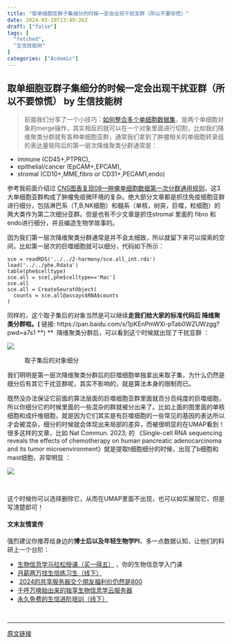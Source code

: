```yaml
---
title: "取单细胞亚群子集细分的时候一定会出现干扰亚群（所以不要惊慌）"
date: 2024-03-10T23:49:26Z
draft: ["false"]
tags: [
  "fetched",
  "生信技能树"
]
categories: ["Acdemic"]
---
```

取单细胞亚群子集细分的时候一定会出现干扰亚群（所以不要惊慌） by 生信技能树
------
<div><section data-tool="mdnice编辑器" data-website="https://www.mdnice.com"><blockquote data-tool="mdnice编辑器"><span></span><p>前面我们分享了一个小技巧：<a href="https://mp.weixin.qq.com/s?__biz=MzAxMDkxODM1Ng==&amp;mid=2247528380&amp;idx=1&amp;sn=a57df0f0e0a531056bbfa10df8a4d660&amp;scene=21#wechat_redirect" data-linktype="2">如何整合多个单细胞数据集</a>，是两个单细胞对象的merge操作，其实相反的就可以在一个对象里面进行切割，比如我们降维聚类分群就有各种单细胞亚群，通常我们拿到了肿瘤相关的单细胞转录组的表达量矩阵后的第一层次降维聚类分群通常是：</p></blockquote><ul data-tool="mdnice编辑器"><li><section>immune (CD45+,PTPRC),</section></li><li><section>epithelial/cancer (EpCAM+,EPCAM),</section></li><li><section>stromal (CD10+,MME,fibro or CD31+,PECAM1,endo)</section></li></ul><p data-tool="mdnice编辑器">参考我前面介绍过 <a href="https://mp.weixin.qq.com/s?__biz=MzI1Njk4ODE0MQ==&amp;mid=2247488940&amp;idx=1&amp;sn=1cc8a8a74715087939b9721c0881775d&amp;scene=21#wechat_redirect" data-linktype="2">CNS图表复现08—肿瘤单细胞数据第一次分群通用规则</a>，这3大单细胞亚群构成了肿瘤免疫微环境的复杂。绝大部分文章都是抓住免疫细胞亚群进行细分，包括淋巴系（T,B,NK细胞）和髓系（单核，树突，巨噬，粒细胞）的两大类作为第二次细分亚群。但是也有不少文章是抓住stromal 里面的 fibro 和endo进行细分，并且编造生物学故事的。</p><p data-tool="mdnice编辑器">因为我们第一层次降维聚类分群通常是并不会太细致，所以就留下来可以探索的空间，比如第一层次的巨噬细胞就可以细分，代码如下所示：</p><pre data-tool="mdnice编辑器"><span></span><code>sce = readRDS(<span>'../../2-harmony/sce.all_int.rds'</span>) <br>load(<span>'../../phe.Rdata'</span>)<br>table(phe$celltype)<br>sce.all = sce[,phe$celltype==<span>'Mac'</span>]<br>sce.all<br>sce.all = CreateSeuratObject(<br>  counts = sce.all@assays$RNA$counts<br>) <br></code></pre><p data-tool="mdnice编辑器">同样的，这个取子集后的对象当然是可以继续<strong>走我们给大家的标准代码后 降维聚类分群啦。(</strong> 链接: https://pan.baidu.com/s/1pKEnPmWXi-pTab0WZUWzgg?pwd=a7s1 **) **  降维聚类分群后，可以看到这个时候就出现了干扰亚群 ：</p><p><img data-galleryid="" data-imgfileid="100044739" data-ratio="1.2222222222222223" data-s="300,640" data-src="https://mmbiz.qpic.cn/mmbiz_png/cZNhZQ6j4ww8dLJEIsOickc9mDXmrtLiawue4wHg15cZLzg03CLiaSHrF4tYYKhlBqUTEQCib7IV1ozUN0CHv2JPpg/640?wx_fmt=png&amp;from=appmsg" data-type="png" data-w="1080" src="https://mmbiz.qpic.cn/mmbiz_png/cZNhZQ6j4ww8dLJEIsOickc9mDXmrtLiawue4wHg15cZLzg03CLiaSHrF4tYYKhlBqUTEQCib7IV1ozUN0CHv2JPpg/640?wx_fmt=png&amp;from=appmsg"></p><figure data-tool="mdnice编辑器"><figcaption>取子集后的对象细分</figcaption></figure><p data-tool="mdnice编辑器">我们明明是第一层次降维聚类分群后的巨噬细胞单独拿出来取子集，为什么仍然是细分后有其它干扰亚群呢，其实不影响的，就是算法本身的限制而已。</p><p data-tool="mdnice编辑器">既然没办法保证它前面的算法层面的巨噬细胞亚群里面就百分百纯度的巨噬细胞，所以你细分它的时候里面的一些混杂的群就被分出来了。比如上面的图里面的单核细胞和成纤维细胞，就是因为它们其实是有巨噬细胞的一些常见的基因的表达所以才会被混杂，细分的时候就会体现出来局部的差异，而被很明显的在UMAP看到！很多这样的文章，比如 Nat Commun. 2023; 的 《Single-cell RNA sequencing reveals the effects of chemotherapy on human pancreatic adenocarcinoma and its tumor microenvironment》就是提取t细胞细分的时候，出现了b细胞和mast细胞，非常明显 ：</p><p><img data-galleryid="" data-imgfileid="100044740" data-ratio="1.2583333333333333" data-s="300,640" data-src="https://mmbiz.qpic.cn/mmbiz_png/cZNhZQ6j4ww8dLJEIsOickc9mDXmrtLiawlDMk59XppqDA3ibgjgFWZyqSBrAzTXzSXZbpuM6NLZgHaadTCj69Eog/640?wx_fmt=png&amp;from=appmsg" data-type="png" data-w="1080" src="https://mmbiz.qpic.cn/mmbiz_png/cZNhZQ6j4ww8dLJEIsOickc9mDXmrtLiawlDMk59XppqDA3ibgjgFWZyqSBrAzTXzSXZbpuM6NLZgHaadTCj69Eog/640?wx_fmt=png&amp;from=appmsg"></p><figure data-tool="mdnice编辑器"><figcaption> </figcaption></figure><p data-tool="mdnice编辑器">这个时候你可以选择删除它，从而在UMAP里面不出现，也可以如实展现它，但是写清楚即可！</p></section><h4 data-tool="mdnice编辑器">文末友情宣传</h4><p data-tool="mdnice编辑器">强烈建议你推荐给身边的<strong>博士后以及年轻生物学PI</strong>，多一点数据认知，让他们的科研上一个台阶：</p><ul data-tool="mdnice编辑器"><li><section><a target="_blank" href="http://mp.weixin.qq.com/s?__biz=MzAxMDkxODM1Ng==&amp;mid=2247528328&amp;idx=1&amp;sn=33055906f1dca6958238a84b48405cd5&amp;chksm=9b4b2f33ac3ca6255cdf3d9e1422c6610aebd2fdece36ea0bd9d1cf838cbf1521b599ae81abe&amp;scene=21#wechat_redirect" textvalue="生物信息学马拉松授‍课（买一得五）" linktype="text" imgurl="" imgdata="null" data-itemshowtype="0" tab="innerlink" data-linktype="2" hasload="1">生物信息学马拉松授课（买一得五）</a> ，你的生物信息学入门课</section></li><li><section><a target="_blank" href="http://mp.weixin.qq.com/s?__biz=MzAxMDkxODM1Ng==&amp;mid=2247528133&amp;idx=1&amp;sn=2fc6bf3e8455222628c9814d6509c74f&amp;chksm=9b4b2e7eac3ca7687d2f12b37fa48bfe1b060b3c204df87dbf6e277321cfaeb8f5e4d283ca1e&amp;scene=21#wechat_redirect" textvalue="月薪两万找生信练习生（线下）" linktype="text" imgurl="" imgdata="null" data-itemshowtype="0" tab="innerlink" data-linktype="2">月薪两万找生信练习生（线下）</a><br></section></li><li><section> <a target="_blank" href="http://mp.weixin.qq.com/s?__biz=MzAxMDkxODM1Ng==&amp;mid=2247528363&amp;idx=1&amp;sn=5e02f3e9b2e148191e23ebc2c0d780e7&amp;chksm=9b4b2f10ac3ca606c1c4bac8cf112bb9b0f18e3c4262f5f2b8c0dba3bfedf2ba201507247005&amp;scene=21#wechat_redirect" textvalue="2024的共享服务器交个朋友福利价仍然是800" linktype="text" imgurl="" imgdata="null" data-itemshowtype="0" tab="innerlink" data-linktype="2">2024的共享服务器交个朋友福利价仍然是800</a></section></li><li><section><a target="_blank" href="http://mp.weixin.qq.com/s?__biz=MzAxMDkxODM1Ng==&amp;mid=2247519765&amp;idx=1&amp;sn=ce5a8c8182f854c88043059f8c2cb9ff&amp;chksm=9b4bceaeac3c47b88c19941d43dbb1401f3a92206481a0afc41159927868199643f795d62a7e&amp;scene=21#wechat_redirect" textvalue="千呼万唤始出来的独享生物信息学云服务器" linktype="text" imgurl="" imgdata="null" data-itemshowtype="0" tab="innerlink" data-linktype="2" hasload="1">千呼万唤始出来的独享生物信息学云服务器</a></section></li><li><section><a target="_blank" href="http://mp.weixin.qq.com/s?__biz=MzAxMDkxODM1Ng==&amp;mid=2247528144&amp;idx=1&amp;sn=be4d7e542d1077921024c86a4c130f16&amp;chksm=9b4b2e6bac3ca77d87a0ae0c12ae028d10225db19c8d7fb92b1299fa12f572bb769bcd92889b&amp;scene=21#wechat_redirect" textvalue="永久免费的生信进阶培训（线下）" linktype="text" imgurl="" imgdata="null" data-itemshowtype="0" tab="innerlink" data-linktype="2">永久免费的生信进阶培训（线下）</a></section></li></ul><p><br></p><p><mp-style-type data-value="3"></mp-style-type></p></div>  
<hr>
<a href="https://mp.weixin.qq.com/s/EDxmb924RqG4P9irJ6BmHg",target="_blank" rel="noopener noreferrer">原文链接</a>
